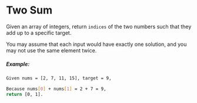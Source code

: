 # Two Sum

Given an array of integers, return ```indices``` of the two numbers such that they add up to a specific target.

You may assume that each input would have exactly one solution, and you may not use the same element twice.

##### Example:

```sh
Given nums = [2, 7, 11, 15], target = 9,

Because nums[0] + nums[1] = 2 + 7 = 9,
return [0, 1].
```
